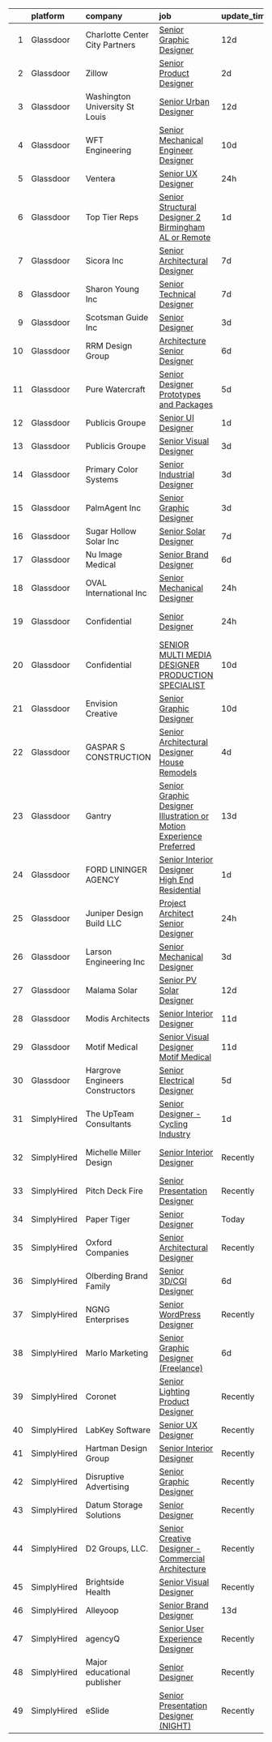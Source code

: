 

|    | platform    | company                           | job                                                                                                                                                                                                                                                                                                                                                                                                                                                                                                                                                                                                                                                                                                                                                                                                                                                                                                                                                                                                                                                                                                                                                                                                                                                         | update_time   | location                   |
|---:|:------------|:----------------------------------|:------------------------------------------------------------------------------------------------------------------------------------------------------------------------------------------------------------------------------------------------------------------------------------------------------------------------------------------------------------------------------------------------------------------------------------------------------------------------------------------------------------------------------------------------------------------------------------------------------------------------------------------------------------------------------------------------------------------------------------------------------------------------------------------------------------------------------------------------------------------------------------------------------------------------------------------------------------------------------------------------------------------------------------------------------------------------------------------------------------------------------------------------------------------------------------------------------------------------------------------------------------|:--------------|:---------------------------|
|  1 | Glassdoor   | Charlotte Center City Partners    | [Senior Graphic Designer](https://www.glassdoor.com/partner/jobListing.htm?pos=125&ao=1110586&s=58&guid=000001816102d3efaf8469425e18a95d&src=GD_JOB_AD&t=SR&vt=w&ea=1&cs=1_e230eebe&cb=1655189984982&jobListingId=1007910006202&cpc=987D8AFE463DF687&jrtk=3-0-1g5gg5lbt2i77001-1g5gg5lcbr16n800-0851777365ca9be5--6NYlbfkN0A2gwu9aU2Mqs2IGkdhwL7lnUX7QOELdtN89rqRK3-URSlXKR_p4155Vs_B53Uh_4EoR1uh7fXL22g7877S2iSp08Gn9bgTgnf7nbDGsvKb0jhmA-Nm36kdO_5Lf6mjPPgErqmx6_igH-RH2mYpmhujZ5AjI7s-xVjboVCM6p1LixVCdSm7_tdDN4JvgF2yXFZjVMTn7pwuhffjxU3PHSh1Ke00I1D8qwhhZL5u8QQXRmCg5lS5ewvi8SYkCP5w39FsokzRANC_zf7v3U46rR5qLR-dGcJXStNGfQL6njrsfvWfK-6pUSqkwHwdD-9LAnY1mQlhp30JT2qvDSuEH_Ur7vf74VKg59TWZcz10y0QZ8lzfU2rIN_4pN8fFP4-86fqqyUhvPbBXkFXkkwVTde4vfRVVZULheuuCI5lKT3-vEpuROG10F8P8-tZzsRYCGWousoZsXloyF058SZVvJ7nMJfn8-vDsqwJylnz_RWC6mMKhcOMkwqRZv4c8xnEZdXneSOwOEabSw%3D%3D)                                                                                                                                                                                                                                                                                                                                                                              | 12d           | Charlotte, NC              |
|  2 | Glassdoor   | Zillow                            | [Senior Product Designer](https://www.glassdoor.com/partner/jobListing.htm?pos=119&ao=1110586&s=58&guid=000001816102d3efaf8469425e18a95d&src=GD_JOB_AD&t=SR&vt=w&cs=1_8b18dd1c&cb=1655189984981&jobListingId=1007933236055&cpc=334ABAF5D42DC775&jrtk=3-0-1g5gg5lbt2i77001-1g5gg5lcbr16n800-e496e8acc40d5a6a--6NYlbfkN0ANMurRYyPEXg08u6OamUd1Mvhk-zhFSGYIZgoJR86UvYL2v6MoUqae-sD5DnU21vo-KQkrM1-nxigulcVUp6UcYl08yI5UdNRZZIoboFgVCXFZH-Ur5VCCM-kHCbgkC536mMNcJpfMsoDbDUXEuuapVQkZvN0gLXl-tXLlhyovmLm7M2jJViiSJH5AKGyZ51q2Gp-XyPWZb8pvtStJY9kHWx7ZmT-Ojnddrung5HJG7QFz3egAje6hWdpBgNx0bRG3j5O19a-FQQYKTm5jAiKthJl4wqsDbMapijjppNzCEpP6RNW4GHIpFJBiHFYE4_eEp0ZNrIHDfoIhGoHFSOB3rJVECZx2cIokXypOtGQ089lUmOUTyf3Tc9mn6cON6Sjm2LcZabbs5s_zv4Xp92spkPeC55rRjxiDD_zSlnokG3NPjYgFarY2dzOkLsRTBy0NHpMaqV8fSqxrsYPViFJYFJHd58Tb25_MU94zSgOHrb6a5YEoc3mSBYkfK-K7pvpFDx3SAehR1qC7mm7okr5u3FVrSqYS_qB-QJljZiGSB7OQMsCG9OmBYE63-IZERv79IoNFlNV5740y0GQPQyvbut0E85huFvpIP18Rz6JjTTZbJOAnXnlO9sbieXChnurYLdkKgODBkr6GDkFKIB9h-LYHYP2d687N9LVWfMp_4I8usAsWCGA9NBP-MOXcHTKuJ65CQzVlDvDAXZIhIIWYM8iJSl5qxzCqW71aaULndsQlMHV5SfJN-ykaKpEjWfHDly3VbmMJfjYKvmLiPIKTKg38FKaVceboUhGX0jGzRuCaXGcZXyPXdHwijK5qi2iB1bDK5yo2X028i-ReZsSO8oiEL51sq8y-txoO0fyNtho5SMfN9KMsf332KnM-ygM%3D) | 2d            | Remote                     |
|  3 | Glassdoor   | Washington University St  Louis   | [Senior Urban Designer](https://www.glassdoor.com/partner/jobListing.htm?pos=101&ao=1110586&s=58&guid=000001816102d3efaf8469425e18a95d&src=GD_JOB_AD&t=SR&vt=w&cs=1_56472f13&cb=1655189984978&jobListingId=1007909630250&cpc=6EDA7CBFBA0CD841&jrtk=3-0-1g5gg5lbt2i77001-1g5gg5lcbr16n800-5709fb498e963fe0--6NYlbfkN0AY-v10n6tVcAMywMEH-_jupUI7Ik5-hW9vlIoiH0oHKRYNP-PlB3wTtITuPqgQrBqA_gVz2CURUewGNQjGFxMm82AvUgXe3_khkjs-sDGHFNuAyFxey3P1BNvgeqdW9GVScbjzBid38iWJR41YXf1FZMUQnJPf0e-HY8z3aYB6c3yDefKaLvFTgYz6CoKuYUNYpi5Qvj9Uwbda3Nz7wbA_QNvV7V_29R-CBp5As3X7k8GBnF-fOPI0QDYy_hmU3R7c9b0sVS91wZs4SVIYee8hOquS9Qub9G2j2zN-UnGIO_6cguWQdwGDbKir-nMRQW7OTTuxxrJBJ-dvICzZ_SDmDuxRWdnnGxA2hFsSuGl-FG_a7SmOxzLUFhyfHcJAVSowVUJA5F-X6ofTSS4raPIlY0Vk8qhQASgfHFFvlHggYXTjiHc1hDgEe-nMcWQWFuHTJHwyzGD3wqaxAaRmfYoxIFEoMYKC970ZwYQQVuL8YnJ7qc0_WA7ttfTPp5ydm8XURwuQSyiKJ7Lw0UN_ldzoG5F1JYGug1HuZEBpyzliXX7mIhMySw-9x2Zv_GihhZRSM58ZsdWz78-vw9vKwfRa_ZTtsKESNlp_1p_p1ezWy1BVFG9nAfYs)                                                                                                                                                                                                                                                                                 | 12d           | Clayton, MO                |
|  4 | Glassdoor   | WFT Engineering                   | [Senior Mechanical Engineer Designer](https://www.glassdoor.com/partner/jobListing.htm?pos=115&ao=1110586&s=58&guid=000001816102d3efaf8469425e18a95d&src=GD_JOB_AD&t=SR&vt=w&ea=1&cs=1_416ece71&cb=1655189984981&jobListingId=1007916165301&cpc=9B9B026AC90BB95E&jrtk=3-0-1g5gg5lbt2i77001-1g5gg5lcbr16n800-2e1eb5e1ebc3f1f1--6NYlbfkN0AOxInTq7yXcGYDSbr5n9sSLZgL8-K62nrw6044ag9G64jF24yBKknuIicdxsAw01Sr3ngTrgQSvQ3LkTR9CQGkG-SKAV_B8vwo7vswvf4o2Jm1DCXBu9ifGtEZRabpjVlWceA3Xw4lF9lRkfPzpxE2yt_U4MjGUigcuMre7Ub9-tPF91DZoycbl5tYc0QZ-b0Wp4fz8x6wEQXVSvupO5r1hQLx9NzipRROtiD-atzWhW950Tc3bvWiPxzYUMsTc1xIH4SRdtrg_UI6mFgXHATxd7xAm6ECGtkUtbzI-gg_sD9Wg_VlsM0G8sH9i1nAinXBNILIZ9Xdj42T3IKPlIDKAHHbDuQd4IsQ9cd1xO2qwW4DArx6uHUl8yDe3p5ibmyYLFztPAOUSsPGA4BP7wp4oIzlmbsih4hfIXc6uGSptVVUe-_GTzu5HwwDOFwHjq5SXWc5Tszw9E2fQgL-X7BhYiE9yr4I2S8t-biHTncakorPmmuVv6SPB2ybz-h5AxmKLqNkWpqk1GW-bf1JGKhGDfHyvQAVwmNwN4K8hOTHYA%3D%3D)                                                                                                                                                                                                                                                                                                                                  | 10d           | Gaithersburg, MD           |
|  5 | Glassdoor   | Ventera                           | [Senior UX Designer](https://www.glassdoor.com/partner/jobListing.htm?pos=126&ao=1110586&s=58&guid=000001816102d3efaf8469425e18a95d&src=GD_JOB_AD&t=SR&vt=w&ea=1&cs=1_22cfe0ec&cb=1655189984982&jobListingId=1007936529988&cpc=1EC006BEB16B588D&jrtk=3-0-1g5gg5lbt2i77001-1g5gg5lcbr16n800-82dce3c315d6d39c--6NYlbfkN0AS3oPsAAmCngCu4U51_2RxXyfS7TdWOFtWPOafNW52I9mnargnUyPFTlz2JtZIE5R9cbg-8OZhzfjoHlrkedTWhsAuN2fRl-fhdsTVANjSnd20K8bE6quzXCrrZZWFgFlP_BX0wri-NuA7VQP8bDYKlMUtenj4PCQ9rRB_24GLOcz378yL4M3CLDHwL06q9j8e3DoPiyUqcBJJpaOcQjwDz3Kzl6wv5hBIndwebFmdwl8Evyl7E2a39m5i_JXfn8m2LWiXqFNUbl8_l6DGbs69CDNS_uGW-X7sYwABnvGQbY_LE659Vj8hDBlV311EVTB1cd-7-Vn63gs_fkW7oLOb4HSGuKOTHmlTteXLi65Ai_puy1sqKcKhMMSkuqtIEDEJhctdY6OrGq-mCceW8NflOIkbJ-8dUIv0jMBML6ZJnsS5qf7moDHqKWmclV4PqLugBlCMJA79NBlUIXoOZopO3NzL530z3nNhR_mZFFUPjtHGtHJ6Y-E7wN70z1hT5CF7duagHnc-LA%3D%3D)                                                                                                                                                                                                                                                                                                                                                                                   | 24h           | Remote                     |
|  6 | Glassdoor   | Top Tier Reps                     | [Senior Structural Designer 2   Birmingham  AL or Remote](https://www.glassdoor.com/partner/jobListing.htm?pos=116&ao=1110586&s=58&guid=000001816102d3efaf8469425e18a95d&src=GD_JOB_AD&t=SR&vt=w&ea=1&cs=1_e3c8bc3d&cb=1655189984981&jobListingId=1007934314083&cpc=ECF50B846154F74F&jrtk=3-0-1g5gg5lbt2i77001-1g5gg5lcbr16n800-997ac87c53ea62fb--6NYlbfkN0BdDHiSlq2TKVYTvK036ioTcRDjelCKzvFOpLFiF--0icOI5c6ey-PCWporuo5aJo7XLi8-g-A3lq1AlvObv-e8G7FHZt2XVqE6p0fv_UTy96khztIOmbC9LLIBFMiZUSFTqtf6y9oafYbghPlu-dA2TJAYBWtIqpDLGEWpY8sOE8j8uNWK4wqhw9DEQJ3xJFz8O1oNSAIric-1GjKCJl7QMWN-wSSQqJXM3MA512ryDIxKsgh233xbFgk5s0HqjInWzOCYfHRnPY160nBNxIOrGjowYJAms4EnrpOCVhxWn0bCD4F2m4nsZK79zsk8jF-YTseN2-Uam-bkdkV-EEy83RY1T02rmyNDdmS4KC1TUnDkSfZ1WEiTKXSrn6_4vcP4uNQJ7Chb7Q7Nn09bMN6Sg7mOtktNTQlARefYZV56fpnJxeVTDOgX2LGLyXvpNmArzLNsaDbetp6RKwXrTZbTizh-xvwSo955WQYWqVqRFswUkjIRfHmfXXLyKDEPtNLe9OGVWHEa8g%3D%3D)                                                                                                                                                                                                                                                                                                                                              | 1d            | Birmingham, AL             |
|  7 | Glassdoor   | Sicora  Inc                       | [Senior Architectural Designer](https://www.glassdoor.com/partner/jobListing.htm?pos=107&ao=1110586&s=58&guid=000001816102d3efaf8469425e18a95d&src=GD_JOB_AD&t=SR&vt=w&ea=1&cs=1_5827e694&cb=1655189984979&jobListingId=1007921091844&cpc=BA2FADFA383E202E&jrtk=3-0-1g5gg5lbt2i77001-1g5gg5lcbr16n800-48553a8e26604eaf--6NYlbfkN0CLLgiAyf6cfBRDFVrAzdJJ6-zlqO51Xp8K3PupaLWMR2gTtWOLYzJn5U1rpM5ladw-N0IXZl0RAPcNc5U5Wy4anlEffkPdkLbC6N6rwZZ0M3zo41-GH0rQoenQ-k-22egpKeFKQVU5d1jCCTQlriOd_DKAOAaljY7iiYqoMm1w_HSEv5mv3PbK-elD2gKsvxka1xrFRr0cKDOKUsKdz-YU23ty-3k6UWaG9l99nK3dSv6qQpTaQ10d_S9dQpmN0-HBTxP0wiPwN5tCiU3aPnSyqR3_2ezpGVVEY7JsskczOIYzIGFuIZ-qka-sCNIKML7TBatEJTvgFg7GJPCTtxa9LNz1UxB6bkRvSC8mrXXz7qUGJ9eBVEqQ341wQa9ZRz0YTmsUUN8en4_Mlx48JhGfEuLmtc8slStNf-nfoxWhdnil2i4o0TPgerCnytzWUJLm_Ba8hvwg6WAYEi5TEpPMUrGaVGuFMasrdUpckKPF2Er90iyzb-VJEkhu-6Xk1PBJDuxJHgy8k732EINes6I5)                                                                                                                                                                                                                                                                                                                                                                    | 7d            | St Louis Park              |
|  8 | Glassdoor   | Sharon Young Inc                  | [Senior Technical Designer](https://www.glassdoor.com/partner/jobListing.htm?pos=109&ao=1110586&s=58&guid=000001816102d3efaf8469425e18a95d&src=GD_JOB_AD&t=SR&vt=w&ea=1&cs=1_51e9aeae&cb=1655189984980&jobListingId=1007920701407&cpc=C2BE1D481FE67138&jrtk=3-0-1g5gg5lbt2i77001-1g5gg5lcbr16n800-a49ca73d6de4d00e--6NYlbfkN0BxkLIcfe0oqaYINownie861a0BJtkzmJW-WyGv8J0JYGwfl8lN-F2HLhyRa5A6b66Q14B6sl4i-e2zYlVX5ETM7xMYuegkwh6okFhpwN82zl0-kQrlaWOv7pbJuRCAH9GOuwzmtJO3W17H4_9jCDvpkTtB9FBDVtGxUtWSvwudr5SniPjK5YndxqFtk8C_Arff-XXRQaHtiMGKSSvkEVK41-eU8QlUI9vp9PIx4zu2SP0SRbdH1jQBxUDJrtcctvESnSjqIEk4dDLhgmLr-EAY8HRa7ywfKGgT7fKjh8U9Z8euYgXqdEbMWd0kod4yNsLxllhnNNtjSvO7bIfi823sUwAarKioGNxqSyC5xOeeZPmNudrZ99n0O_BqLZtaBGGqVv5zRAFKHk0aQtesRu2V84ZgqJRM8gEX86e0x20MiIgdnZhKeinQ66ONVx6UpsFNtkcc-EtE2lP15wewI4HHoq3nde-pT-HRQBNVxnfehGkuWHppTpQ5yebZeBObVzFzng0h-rmjBdfZowJhuxG2)                                                                                                                                                                                                                                                                                                                                                                        | 7d            | Dallas, TX                 |
|  9 | Glassdoor   | Scotsman Guide Inc                | [Senior Designer](https://www.glassdoor.com/partner/jobListing.htm?pos=122&ao=1110586&s=58&guid=000001816102d3efaf8469425e18a95d&src=GD_JOB_AD&t=SR&vt=w&ea=1&cs=1_d9440889&cb=1655189984982&jobListingId=1007931619486&cpc=B570179B49F70162&jrtk=3-0-1g5gg5lbt2i77001-1g5gg5lcbr16n800-043dec3e6b26f6d6--6NYlbfkN0DbYZcs_UJOeC4ChOpzr4q94_YFUSwL-W0cUimrDC9oMbi073-LfNw2iJcePg8U8sM2P7KRIeECzs874tTkCW1rLE1AZ4u3kDLdJ2oNLA_7hUWvLetd4Nd5nEkVh0ipiWKzNZQjcDnlGtcUmE8MLlABQfirauZ5DyOjYqw_WOCehhhtmk_cmKezOhOZXgcaKTCdkNQkEQ3_qkfQn9PMT27-NZDsVM_wZI_9SdZueZnDihHxEziKxQzslGgj6-3YfRXIkRS2esaS-NCBNm98eUr1zeh0ORzaMDJMmThpnXx0ONfEz_KicJlEQQ3bBBj_FH46jABKS2964HmhZHqEEPQ_KmKHM2kR6qQzYKGqpFimJeFQGvodAJIkvf-j4S94rufakrNpgg_fQ05uTYGfiDA6FtFkYth3DbE5ABy0rko1nM8ucSfcZmJCUM3iWBiC32oaWGa_bLt0l_lPB1Ku7wr2bmCagsTEbBD2hUQOgRiSqpw2oW4SbDZ1Z_OtmshjPoM%3D)                                                                                                                                                                                                                                                                                                                                                                                                    | 3d            | Bothell, WA                |
| 10 | Glassdoor   | RRM Design Group                  | [Architecture   Senior Designer](https://www.glassdoor.com/partner/jobListing.htm?pos=123&ao=1110586&s=58&guid=000001816102d3efaf8469425e18a95d&src=GD_JOB_AD&t=SR&vt=w&ea=1&cs=1_34ab02be&cb=1655189984982&jobListingId=1007924188647&cpc=4AE8B46D8845344B&jrtk=3-0-1g5gg5lbt2i77001-1g5gg5lcbr16n800-7b9269a8776f09f8--6NYlbfkN0B9oZp8DG4D8k63pYK7swwU-e4Tw0KyylIJn0-fqvldXJFXjxU4ogNmkYZB0X-pyPAFd7dCb6WBL7feIzIzWsRIPuGvoqtJUONqCNbk3JYXEP-qfeFurGXnldfRwJZ9tuMQczM7c4TPEWU9qVCyLzE7NVNvdQDU38M00ikkH_2VI2-DCwQz-BLIfLMu9kg1AycdfktOW_MliLpBvDU3Cieq8wcVSr3MBbHJKFpxnjcVm9nPQPUhuw7CC0vmpny8_RjW4C5y0SAoYOtHeaMPBAPmKDxm3QG2moobrPUn4UUvGBV4JOWqvvyGDQAVCWF9uvzUoxwBY-NLOq4BFVAxIr27YGkvUrGKAbez_1foUZXrIFHoZiGE4NU1VQTh2l9VhymhJqCTD6U8YpZLwWqGzxFJPnjoXkH4zWKuEvIEsM4HGSHlqGNFE_59jozzl1AXtcfeEhPnzcXkZNVzHPJSh2d6_E7SaWfCPjM7J9k4VIEf_Y9Y0mIFRvL2O3WzTKGIH8QQ4SnJSmh-Uv108mp_N_rtcw7BF9553HeT4Pb9lZPTyg%3D%3D)                                                                                                                                                                                                                                                                                                                                       | 6d            | Los Angeles, CA            |
| 11 | Glassdoor   | Pure Watercraft                   | [Senior Designer Prototypes and Packages](https://www.glassdoor.com/partner/jobListing.htm?pos=128&ao=1110586&s=58&guid=000001816102d3efaf8469425e18a95d&src=GD_JOB_AD&t=SR&vt=w&cs=1_e9944282&cb=1655189984982&jobListingId=1007927257029&cpc=281FE6ECBEE2538F&jrtk=3-0-1g5gg5lbt2i77001-1g5gg5lcbr16n800-5a1a37ee04cfcf07--6NYlbfkN0BvrjnhlIknunj6B5uFGHHla5BSmGDnouF8_mjReNBU2kRZZ3EzJErpFaAlNuoJv_MnnSqxPyWi4RGH29_NcNpWoW2KocO7TZC9jkQLPSyDPhWDbFNcIOfFCKVwV_xtMw0ZaW9-WpBeVuJWhrBpQpVPL2-Ze7HQwm0Y6ECKdwVqMBUGLKtipscbbsJ42LF8J2-9n2tpYYED_PcksdhYAI2Qv26OzYnKIrDSCIchsQjR24BLacwjtlfUWMX6vdCaxaP_JVh5F_1j4ibVGQO2zRm_pUGFf4jiUFRwXRS39pffbWlxH-DuRRt_8hK3NjUPkMo4R1-C8Irm4jR7XEqJRc9Eo5qZQ-ZUHjQswe-_QyDsvI0btHThSCHS97wItQevSbBC-m5TKSZI90pKGuEbVkd5JcX-j7iDDOteQCGLaHHV5hW0MfIqii3sQ2pOoFuOqdhZoGsX8cwBFK_ycC1vz3CjGDlh0u9CsnginG3Hf6MR4YBGhelzb6vAjLvB6sPSR3kSJLWkatZFuxRTmh4q84mWIusL4aIelZJ-hS-5rkUCHr2pK3VLmHHpi1D0bQ8V0i3FwM3pbXSucrd5cbrIu5B2V8y6kb1elWNa4iRhydv_0oskQUwOBDyfjc_mIFY4hrV9uOBN6OFc6wfGYfHjE2Ska_hygX1qFOg%3D)                                                                                                                                                                                                                 | 5d            | Seattle, WA                |
| 12 | Glassdoor   | Publicis Groupe                   | [Senior UI Designer](https://www.glassdoor.com/partner/jobListing.htm?pos=127&ao=1110586&s=58&guid=000001816102d3efaf8469425e18a95d&src=GD_JOB_AD&t=SR&vt=w&cs=1_7c283cca&cb=1655189984982&jobListingId=1007934425788&cpc=BAEB662971763A76&jrtk=3-0-1g5gg5lbt2i77001-1g5gg5lcbr16n800-aee983b46e08ce7a--6NYlbfkN0D_XFSRfOpY7hhzl86VUrgfgdzYRVdqdkK81Ka1OFk9uvbkATakQEdFwrYHTgh9OVwBtHYeST2bQL9TLn0ge9ikjnCwDda721QH5SM_wN2lW88JiG-xDQTPu2z1IPPEBIKbtKHauZD99agMRnol-j85Fk8ELzP7vfs0rA58ICknyRskmf5mKEkS689JhzzZltw1yjBlmt_uMz4VSJRrrSpL62FFL2sNpIDQKGpJqo5ZPWi_U0kBO0qeW_4Oqpu3Bj5RYEvOq_2PeK3N3ZBzcv80OpIlHx1UKs4L0KV5_d-WC1uf3ZaJx9C3D8aWtwuMMaDkoOa-yZGmjtbMXDGnPrPDbiuLBVxieCAnT-edSg7Nc6SgNrgBTxZJiIgCB5dHZZW-UpxtXRg2mSWhh55XR8fbTrKG5qhehHPg3rXRoPfnV7sYuDtx1MGANo-arJrziiMUvFEYRjOBvsX8FZaPbOlWF1ARSVph4EXwiHzsrmzE6mxqIV4bLcb7eRGlTZ1xx52OziW5pvAJ9RusPVDwn7hAWDA_p3DBN9dVwKZglp5y0k6K2j9_-cvhfpWTvfQIz_95S2-wHkOyOA%3D%3D)                                                                                                                                                                                                                                                                                                                        | 1d            | Arlington, VA              |
| 13 | Glassdoor   | Publicis Groupe                   | [Senior Visual Designer](https://www.glassdoor.com/partner/jobListing.htm?pos=129&ao=1110586&s=58&guid=000001816102d3efaf8469425e18a95d&src=GD_JOB_AD&t=SR&vt=w&cs=1_24bbcb6c&cb=1655189984982&jobListingId=1007931991006&cpc=3DB599BF2F4828F0&jrtk=3-0-1g5gg5lbt2i77001-1g5gg5lcbr16n800-4c7b52e2b5f1f889--6NYlbfkN0D_XFSRfOpY7hhzl86VUrgfgdzYRVdqdkK81Ka1OFk9uvbkATakQEdFwrYHTgh9OVz712v7yAXo1AV8SnCzlHf6NEeBzOJdOFCrUrnsA7esnbY3mtWAv6wXNSw77MbcD_GS82vh_p0QYqjPcT0bdbyOLHXZMoHa_d_7c-dsNbHQXntpkv9LjRsRgnvz3lgkAQ3PfUPSZ_ityd7WNRT-DZRJTJ3s-1-Uk9GtG2AOZZZCvcuB5bp2mgG-kcMmLR0rMJfMDL_ygbRdsRlI3LvOpcsg7Waea_qjWbWTCYc5siDCWkiCmxkAPA7GhsjDrJK2fJQSC8rQL5keLIvWsyixprIn8McsEvXCIl7eXwrk6uCJ2xdjz6SJWVkjSYmfwh0N_IexW4ZQ1YL-FUDE4mDIKDqsfFxzyAISVSNocg1UecBuOy9dWi98BkyyRyGI0IEmWt_w1Pp4jVcvbm7E6SY8v610Ao9IcfZ-uYaxQ3IsAVa4trqXukyDZ7B0kwJd1mn51YK0q1jRfLruAOeYjMKV4UFdz8zGs05385Ole-viVznCWJvugr6vS18Qmsb9grMCOnInRUc7OskjGQ%3D%3D)                                                                                                                                                                                                                                                                                                                    | 3d            | Chicago, IL                |
| 14 | Glassdoor   | Primary Color Systems             | [Senior Industrial Designer](https://www.glassdoor.com/partner/jobListing.htm?pos=112&ao=1110586&s=58&guid=000001816102d3efaf8469425e18a95d&src=GD_JOB_AD&t=SR&vt=w&ea=1&cs=1_a01b8788&cb=1655189984981&jobListingId=1007931782967&cpc=AD66E6023CF09FA3&jrtk=3-0-1g5gg5lbt2i77001-1g5gg5lcbr16n800-9883b5593ed0cb06--6NYlbfkN0DzaDHVbxJ-LJZej0v9fk4K-FwNocoxjQ_zxp68kPBvcoG0F0cX5LlHpULM9qyZRmwmc8iMfRdluj-0dl0ULkzgBNqu18VrVWpw7XeITSv10E7QtJhsjRlWzH4qWNquEp2PvZZcIu-J8iD0B42Kx5lk4vshtYxo57aEWd9bKPf0NDogyaVCye0HzWoL-4VEyh-Dc50NuqElJR5yzBDv7UtCLsQ4yB1Rllwcw9tK977LHp8ZTrYy5rWTVHZxi0X1r3-3qXe6-1Lqomk17lFIrM8N3RmmJuAG_2YbrrwLHpKe73M078AwJ5yyveBoDYdldyD9a7VKmnzut5Ls24fmbf1Vdl1CG_dIxss0VZBgvx2edMpgcbxxxkQkUMIVYHhxuRIuIN5ONXGJ08dtbrQfTHMlG7aASxPuvatJUqxQO3nhjdhkMkTGzCyshefgIA3IZxjgwJ2cxkrrL7C8pYo0HybOUcjtClnUo1wGYuyp9uAjj63ajfHFU3crPVE5fzucjm7M2Eft-GE7KQ%3D%3D)                                                                                                                                                                                                                                                                                                                                                                           | 3d            | Cypress, CA                |
| 15 | Glassdoor   | PalmAgent Inc                     | [Senior Graphic Designer](https://www.glassdoor.com/partner/jobListing.htm?pos=121&ao=1110586&s=58&guid=000001816102d3efaf8469425e18a95d&src=GD_JOB_AD&t=SR&vt=w&ea=1&cs=1_d4b8ecd2&cb=1655189984982&jobListingId=1007931795460&cpc=6FDD437F7834ACD3&jrtk=3-0-1g5gg5lbt2i77001-1g5gg5lcbr16n800-27bb57976590e87e--6NYlbfkN0AO-lx13pzomzdSppJUWL3QXsQT8oyFk4U4LWH8QC50ColyNbWeS4BJUkslPt4i2q812JqLhfsYP7Y4fpmcnAX-MMxG_LDocetwJPlc9putb7nbOa_rB9hcY58NJSzusGAg5KFbXhM7B44lzATypQ1H9MG_jQsvevJs7A4vx08CeLc9EKk86dz5YLjBaXDRbAM7LOUepJqF9RBEhljpimE8SIVc4mwbWRgyK-2RaZYKNEs0LLcPQyd2BlxwM23eJAn9o0Q1qHTkt6Bh7PRPxLR7AC66VPsQ66-H4QmTaH15w7SoP4yIIm4VKKzC8XRKZiSiH6zawnysbMZ0nk4qb7FP5t6UnCBp9MzVBhO-HEf1xhp1C19tw1X_owNVX0wmayh4RJ3SKmUP2pAGXDFk81OiRx2LtEEDbaxKCDLwzMScEVl3mzgcu6aEbVXL_O3KKrxkOQVQNnrs7ec-pAsAFZoQeyn8OPb9EaSL0SYo1s0l65KwWKkfxcuSlhtyCSFqxZhEcmF_NYt3qw%3D%3D)                                                                                                                                                                                                                                                                                                                                                                              | 3d            | Southlake, TX              |
| 16 | Glassdoor   | Sugar Hollow Solar Inc            | [Senior Solar Designer](https://www.glassdoor.com/partner/jobListing.htm?pos=108&ao=1110586&s=58&guid=000001816102d3efaf8469425e18a95d&src=GD_JOB_AD&t=SR&vt=w&ea=1&cs=1_e1b42ab7&cb=1655189984980&jobListingId=1007920658252&cpc=7E5D8F97AE7A141B&jrtk=3-0-1g5gg5lbt2i77001-1g5gg5lcbr16n800-22f4e0e67aa6fe99--6NYlbfkN0AYOF7RQzjoOUM2ynSuHNIj3wibii2cqdD9wrQxVTFyHRITds1LU_854K_oea6IPvyRfgcy5EvED8ec_HFSWJYoR4Pf8QkkaFciTZokyKzMM1eLGWFxoWmB4TZ2apiyAncppFFexeaQopuBzleQBtU9yWh_k6aMHG3bs2hfbh1pLLn3waAjUhWa-0E5kQVkzhtI9lOsIzyPbuSYHIjlBt13plEYb1BQmnm74WW329h2GHpoL00oM6JxuVUzdxPMAXG_-2ntsVvsEKPn59RI3x7QtsCTwtreu6z0q4uJOm3SVi_1PpNHnSQfcNW7X7eXMrdXr7-zBiQRACyVzCpSNoKNXnTdxaB0DOMtdw1DcWyJI3SCiH-OnOPsGo_qSTpxgmydYNWeKxETfX7m6ZtqPxDL0G9z9R6pLwY8nsofgjvRmIy9jXMd3g25fGhXQd_yh_kz-gkLGpECFCk6mxIGCjrG4a5gX53u8luSFu95cpKjvKzW1dJjbSg_EIa0ROIR8mbITjlL2XfJ1A%3D%3D)                                                                                                                                                                                                                                                                                                                                                                                | 7d            | Asheville, NC              |
| 17 | Glassdoor   | Nu Image Medical                  | [Senior Brand Designer](https://www.glassdoor.com/partner/jobListing.htm?pos=105&ao=1110586&s=58&guid=000001816102d3efaf8469425e18a95d&src=GD_JOB_AD&t=SR&vt=w&ea=1&cs=1_67e77f29&cb=1655189984979&jobListingId=1007923604858&cpc=A4EBF723F6D1ACCC&jrtk=3-0-1g5gg5lbt2i77001-1g5gg5lcbr16n800-fb13f8be9278b164--6NYlbfkN0AtR68e5gWpPxoovZgA7Udo-dcymoK0NpHFMpIgh7LYz_jF4aY_SHIfavPkUsasoNnE-K5yQJQXUSU3VQvrBrY1FWhDojcUgMiMfnH8sJKPvx6LmDyDeIvmx6jzhr1RViScOFeQUmP7ourDFgNLo7V-aG3o7YvcRTFE_jDNuY4VkxApt1tYeC6RlUcbzZoxP-B2M7cDSh9LRTHYtyWvJ-k6nKl1a1Zj8F7o_TuGp79LfvgrUirypy_XIslg83q2kpv9wMv-8tCrhIVjedhXDKjKIYricAdxt0UHoGNFx0PcZdkZCN2mKCS4Bi-uwnXpbG4cRHNyMDfEbNrTltXE_MFmEZQiOXDitJJ0gstsDRhkr50DL9Ns_V5kjp-DJVsK6urvuKTNb367Xd6raPoNTmhtLEZNyt9pgNKxOWGjSQoQQ0VsXSg2LPS285XWFMw7oGocyeqzIAYxmnctDChE2b84JANC3JIdjNpfirAXP2uyT5-tF2CGeF3QCO8Ij6__r8IkpkUuFlBtsg%3D%3D)                                                                                                                                                                                                                                                                                                                                                                                | 6d            | Tampa, FL                  |
| 18 | Glassdoor   | OVAL International  Inc           | [Senior Mechanical Designer](https://www.glassdoor.com/partner/jobListing.htm?pos=114&ao=1110586&s=58&guid=000001816102d3efaf8469425e18a95d&src=GD_JOB_AD&t=SR&vt=w&ea=1&cs=1_41e0a493&cb=1655189984981&jobListingId=1007936518798&cpc=7C4254ED5020F855&jrtk=3-0-1g5gg5lbt2i77001-1g5gg5lcbr16n800-bf091ae7d6abc42c--6NYlbfkN0A9N5A0dzspRMEtN0T3xNwp-Xh_YClRa8q4fns54oAdut5fzZnzAPMbizZIW0Olx3RJGRCDTe_ERJx9_6yJIhk169HNXLiYJfiMrojK4T9nzQZzaeOjMEYhlRaF02z8Iy4-pS8Yj-eriKpzlHjdXA06N_CNTavMOty9T_h_2tSCh2Ocf_47pxeEF-PgPunHVcF24RFG7hMc8oiYHp9ZKsTmuJ9tKGEcNEHB-GKCikoIlit-G-1f574X_Z4ZP85v-eOF9F7NeYukTUi3pNAsc9lLd-5i1YCnIweJj5LVBcZLedgymSTsel_iq0ibH8FGBBS2czTofVTZYrMX5MqilflH9ahh14ZxBT4WkUQ0hc97hv0BgEzoxD9SGU8T7I8xsYYqiFBVZudUj6V96dymQ6QZwWYbTVHzzkjIus2kkt1lg2-oVtRa-vy2QZWjK116a4HuwkPDQJbHVDvOGx4L4QLVpdqfnz3U5vejR8jlNb3QGgOyQVAvMKiWoq5rACzzzOiOrGr9P4-ovw%3D%3D)                                                                                                                                                                                                                                                                                                                                                                           | 24h           | Hoquiam, WA                |
| 19 | Glassdoor   | Confidential                      | [Senior Designer](https://www.glassdoor.com/partner/jobListing.htm?pos=120&ao=1110586&s=58&guid=000001816102d3efaf8469425e18a95d&src=GD_JOB_AD&t=SR&vt=w&ea=1&cs=1_53f9b9bb&cb=1655189984982&jobListingId=1007937017269&cpc=BC94DADD91C18169&jrtk=3-0-1g5gg5lbt2i77001-1g5gg5lcbr16n800-a5326a7357206d7f--6NYlbfkN0Ao15p4DUFE77HqUxReqiB4f6Al0PG_sYnmzLe65nBLKBcpHHaaYIwSQZwpGpShbkeUf6wc2q2DuLe6M3U5mDA0w15ymPhKK5N0wPjHEOkxgmHT9nhZA2JEgTXDLqcxSYDUV6VteGjgNc_4LaUp6D8BMHxIY64W8hyFBk9uw5ZcGdbYKIfKkaoVkfMYto6B15Y9gK3kBMfLPRA9yAI7i6KdoZEEZKbGpV81C5HtqydZ1XIgRCFWem51MvLNme2BZFGIczo9VpgigMkB2Rk5qKttB-naVMK7sJ5i-N0pULfjVv3bVc2Zh39mRKAtlvLFna8BofvlUcGzuHPJJM8DEeFMmoxc9zdNhBMQVwcYcY_DA6Y_0p4ATx8NOFOA-8199IGkQOF7juemiK4MqwxwCtlDcEtyrTyGsn90w6kYitw0sBZ59qWGckLvxXI69ceqexpEZuepcF0pOu0uBqPrIpCpF2iASd25HR0QBw8otFFEtHqi_NiczGFkxOKN6JJS0pRWB1sIH7DCWQ%3D%3D)                                                                                                                                                                                                                                                                                                                                                                                      | 24h           | Middle Village, Otsego, NY |
| 20 | Glassdoor   | Confidential                      | [SENIOR MULTI MEDIA DESIGNER   PRODUCTION SPECIALIST](https://www.glassdoor.com/partner/jobListing.htm?pos=113&ao=1110586&s=58&guid=000001816102d3efaf8469425e18a95d&src=GD_JOB_AD&t=SR&vt=w&ea=1&cs=1_fcba6d96&cb=1655189984981&jobListingId=1007916584604&cpc=6E82A33B0C1CEE2F&jrtk=3-0-1g5gg5lbt2i77001-1g5gg5lcbr16n800-d9814bbaf860f0f4--6NYlbfkN0BND1zoRNjx_SXg0wlRSymcbv2Y4nh5MH306CpsGcQMNNpkATIQg3r9Ospe-o_do9Gm37CFBrgViQxrtBG65hOiMhYklwMoGXcPOm2TNMd9RT_3zkWCb2QOvTDJ0rFVj00PMzi9JS2aRk_yi7nVcUo501KaegmmhdUNogGsAsVzpKXzM1byOyTuyUS_KVusRVhAt4bwrUbcBSI9NoN0TdhP2SUoEyVirTHW5f-DlXqUDmMbrpxXr7p7LcAXko9UIOwIFf1DVzyx0Xo77suEOGxQx1HWxFLWLGza5mrWleWaLxBKyxpO45mBbw1EkNh47zjWHFIspwgptvlO6a_NEjKhFSeqT2uwNeKP0-024s1EeSNqRHjVummhb4bz0WC8c0qXueQocUwIZbuozy2jF11uEa04HhiwCds4eAEP0lE4iqkl0AEgY2fIF8ecq2pZXslc0mw6EDluW0HS_U0Xcz3i93fmZFL5rceFtxWmnG6xAbpJk-PRl5gvNv5hyvDrLyUxBdR4_4_GWiF83b5mghaAFPRES2DnXQ0lFiDnCtlLog%3D%3D)                                                                                                                                                                                                                                                                                                                  | 10d           | Houston, TX                |
| 21 | Glassdoor   | Envision Creative                 | [Senior Graphic Designer](https://www.glassdoor.com/partner/jobListing.htm?pos=110&ao=1110586&s=58&guid=000001816102d3efaf8469425e18a95d&src=GD_JOB_AD&t=SR&vt=w&ea=1&cs=1_68bcaf65&cb=1655189984980&jobListingId=1007916389518&cpc=2B30C664E96001FC&jrtk=3-0-1g5gg5lbt2i77001-1g5gg5lcbr16n800-17da79782afb7a32--6NYlbfkN0AONdcAzbAvrtbP0IdN-rPgfI4vBVKh6KBOxqjheawOuzZP-VTiXuHAVwqYMOflijKvpHptRHPknfP-VolTeolTF573wb68MYhMUHGoj6MPcDpZiCSzQRtQeacADb-fKdsohtWKiTJcVbsZnJ9oDOOZN9Oje9_toK_PM7ZLFd_h0KxdqyDzz2w41eMMJIw5vmCbM2mBi1QSaAwU3ST9ZjIj9uGazN9oR6ZM5M0-x5I5QveKvAwxPT-O7DIhXIz4u6Vhe3NlLy0HSNW0UUePx1caZADcx077M0xJtKIkGpF30Rz7ZHWQCWCAei9y6LNcjbJZ1ttn2gXr_J1U0AHUPnFWGAbo97QADOarOAtjGRtIUIqWIQ_YIu10OwUuMM0aGCTr8vO7F4KnDIoiPXgrRpJo02SksBPOsyo-fG-zvnLDG0LvOdDmtW-gIzwDA7psINKyt4Qs1zAss8C0c5bdmK4JiKq-5MYVRPJC4X43giSHsbyL-yFzESdrv4cwVt9oGD13ajGRjL5pFqLAX3JQ9vd73QMSxe0hT6Q%3D)                                                                                                                                                                                                                                                                                                                                                            | 10d           | Austin, TX                 |
| 22 | Glassdoor   | GASPAR S CONSTRUCTION             | [Senior Architectural Designer   House Remodels](https://www.glassdoor.com/partner/jobListing.htm?pos=102&ao=1110586&s=58&guid=000001816102d3efaf8469425e18a95d&src=GD_JOB_AD&t=SR&vt=w&ea=1&cs=1_1c8794fc&cb=1655189984979&jobListingId=1007929192885&cpc=B1C08522A39CCDC7&jrtk=3-0-1g5gg5lbt2i77001-1g5gg5lcbr16n800-5a43b50c6ab62656--6NYlbfkN0C0nKY1zCGm5gHtONf85xOXZ7PMyUJ89AdAAkx_sxVSdNjnXNmd1xDyRJnBH0quLAKxOuNNxfecA3EkKe2U5G6GK2lruf6mIHQlb__QHNHgPjPjWOQCEvhGA7vD4j7ghujOosKHBN7XP6bKMnTv9KIRKuBQDWwF8GTBkeG7Ukzqc-nFGFBgEun-_osNKSkf1kieR54OsvRX0YZsQVNiR9QsRdwu5RTtKJNdgg7TpyvlLAAxLnFrtxavAsa-L0lKkaHxd_NR8glIeMJwtpmjiEbrcnKrI4xzET2tncQji5F-ZzUGGMbvCYIDD9Lie8QTBr3OalEgHBFrUIZUbJ6NnwKY9-JugfLOezI4VJPbAXFOf84yjwpQMMhIlxx0aZB2vfA2mDc9q1EEpVpNsYdZ4hCMTuXvo1xZKVNNkILRIldSjyPo7TRpZ2Xv8aXJ5ZCWGcgXybmiE-hWWbEgyFPjBF6pRWS_hJN5SvCBEFvlQlRZ3C9RynUrzjVuF2wfI24WidjE2LdGtkhXr2kjVc-la6bwSevGcMeg8RTHz1Ebtolfv-dRRnhrOmGw)                                                                                                                                                                                                                                                                                                                   | 4d            | Seattle, WA                |
| 23 | Glassdoor   | Gantry                            | [Senior Graphic Designer  Illustration or Motion Experience Preferred](https://www.glassdoor.com/partner/jobListing.htm?pos=130&ao=1110586&s=58&guid=000001816102d3efaf8469425e18a95d&src=GD_JOB_AD&t=SR&vt=w&ea=1&cs=1_01f08c46&cb=1655189984982&jobListingId=1007907478237&cpc=ACBF47B84C432121&jrtk=3-0-1g5gg5lbt2i77001-1g5gg5lcbr16n800-954aa181f08805e8--6NYlbfkN0DLxniXb9xd09bch3T7EymxCrgj1jiT2kSu__xrmi42oFUVS0emMDhZHtBWjsCxONxacQTOsY9zK7-BMxir7EEkhSIBtGscvcrrzCRn-Icp4mTHVAJU3R2k7Gjt3eZVWX5od9_uNRgDwirYDpAQcL3k-nJhMM2hbI6gKBNNHK45S5Gcz8s9agBwn9Qd4iwvRmchNuB5JyM6MmWlipyxXbNwD2qs5kNkx_xxzbFBb9MOxETVrDjA2Z7WQ9cqz4mOboD_mfoCcZ7ob222Jghv0gKicNBN5TdngP-RYP5Gis_GqrV1j0RiGLxNvo9FXkhVxlr3VI-YtGT7fcTzp8fKQAJJJixpj2K5fUVM1P6f2ibFBvxul5H6WMdy1LWsoGEKkH7RcBfx4pH2owcofelnAwkd5gC5zP-ufKZQ_BFdR9c9momEOnHJNqJ3HdJ-8apdQl5tzaMcEbiOblwnNcxFcp6MnLbBdb-keG1jSHkvbGhq6L3r1ywgPwJyNE9w0WnJGRqHdQRl7huUpXlyLGJTAXjzuMhAhgSfbjTf1aHHUmQYH14zJKz03Ij-gzPmzIENKYw%3D)                                                                                                                                                                                                                                                                               | 13d           | Salt Lake City, UT         |
| 24 | Glassdoor   | FORD LININGER AGENCY              | [Senior Interior Designer High End Residential](https://www.glassdoor.com/partner/jobListing.htm?pos=118&ao=1110586&s=58&guid=000001816102d3efaf8469425e18a95d&src=GD_JOB_AD&t=SR&vt=w&ea=1&cs=1_bd16e10b&cb=1655189984981&jobListingId=1007933835416&cpc=AF02A8F32FEE2001&jrtk=3-0-1g5gg5lbt2i77001-1g5gg5lcbr16n800-381274783ab055e8--6NYlbfkN0A4hgeKHdLyHgzaskNEvl2xXMVaueUT71iJOYpLYISQUFvRYNkZjTydGBlRkB45nngFwF6ZS1WA6zTrPLDuArRB3XB8VELDmSSCPkWncf7SbqxtDcJM_C07vQ_qsSKTQehrk6E9wMI4dAtGRe7k-uOPfPJyr2UGIYzbd2OUc6VUjIzJ8M6dw1aZCpRvmagtrYLpXxYqRj4fGCnANn-gtJ-aBV8LsYlTbl4Gs5TEZQq9TBa-3SSxkK5AuMxaAY3boJNJbllOxcfC6pB9zSlv-tRRjTUvkeIgdZ1pWcdPkt6VXOAFzPN7FUmT-3FtDuLfH7HdwmnLRrTkNJigrjwtaY0wVmbxfR9AUXtS7BT2FEvfu19DLyQx07URw4QSauejD1YvVRLn8e-_IvdD1G4zmoov9cOgGU6j5MkC0srGCRATV9wdD7RjaOt6_t-KpReH8V_rvHtsGb5B8Upa32tUpSDA8qBW7N7cKcIEjJtDnPR2uKjwYQAtzLIYVg9yGyTSJcnqYM5P-8JE3g%3D%3D)                                                                                                                                                                                                                                                                                                                                                        | 1d            | New York, NY               |
| 25 | Glassdoor   | Juniper Design   Build  LLC       | [Project Architect   Senior Designer](https://www.glassdoor.com/partner/jobListing.htm?pos=104&ao=1110586&s=58&guid=000001816102d3efaf8469425e18a95d&src=GD_JOB_AD&t=SR&vt=w&ea=1&cs=1_daee5dc7&cb=1655189984979&jobListingId=1007935774285&cpc=DC33A36C1EF058AA&jrtk=3-0-1g5gg5lbt2i77001-1g5gg5lcbr16n800-898b650e33b6b7b5--6NYlbfkN0DzaDHVbxJ-LJZej0v9fk4K-FwNocoxjQ_zxp68kPBvcoG0F0cX5LlHpj6a3BFFViQrcFx180JbWZZ9oa4T9NzM64r_yaAQjklxDhHqbK-uFdQNaTGlqHOy41lI_YOlQLefnz7IwmA5JjIRZWDHqHBiLFE5r0Zt765kcJwtvciI3gxtA4mm0xyC3FiXGIZ0InYxnzZKDBMoP-e3bSn1qhjoNX-V5pBJeAI6gyLy4mMJu8VoTcWJVLFK4JlpueqD17M44VAXXGNX4vtaSit6ufxU9MjdMLSazjevGeYyvc7UBGsDpslijh7i4iosaon1WE1xqbUG661CXfYYwZo1tq5ncZM5tjL55iOUzJKgnwxINHouGqLyDMowftzPi1ppxs8Eb5nN2eisqWMGe0sfH1C-I-FBVBsrf2l3a74Qm-kc8JXpaMSNsZ_2jgQ88LQyPNc0YQsxsr7JNZjFU1vBJce3MLLnRQ7A3_6AHKHp_e7HIJGF4OzYPC5juy7yhhoZxtBooXjbBfCq0MYwc_SwBET9)                                                                                                                                                                                                                                                                                                                                                              | 24h           | Portland, ME               |
| 26 | Glassdoor   | Larson Engineering  Inc           | [Senior Mechanical Designer](https://www.glassdoor.com/partner/jobListing.htm?pos=111&ao=1110586&s=58&guid=000001816102d3efaf8469425e18a95d&src=GD_JOB_AD&t=SR&vt=w&ea=1&cs=1_e2254541&cb=1655189984981&jobListingId=1007931487375&cpc=117F6BB3C9C96699&jrtk=3-0-1g5gg5lbt2i77001-1g5gg5lcbr16n800-a6f45a99168df731--6NYlbfkN0AY4guaBc_odNxnJHTncvfwFu86WvDwtbc_K-gSZc1x5JfFjz3bTmW4UfJ8eoyGUx-rtSA8_YGD6nlRLeZk5aqtQkvNq03MDyQcGnDrwpWPsuUrAd1Sr25l5ywlE5WzST13jFhLQFFK5bOJoZhidxGERPrGrQtY7pbMv9ilazHLC9mo6TqKKKlrquATMdTkWDk_-Uw_RWW_UQn9P3F2sKaqyoDszjxHjFB9GJW5I7_Pl_cyO1ExLpy4MP5fYC29y0H3BEj3Mk9EjCgeTswwB5jAcA_xna7awARvFlye7C7ERGG8P-0K7nJ-fO5BWiM-0TwSIgEC4EBs7ra7FqZR0fuh1Dcxkkn0V5rjDGU7AmN99bXtITl7z6OmNZKyfiK-vV2vPhKxMf_cpbFCFGAUHvktYjsX8mppyYuqjvpY93d34SQue-hka8DrK2ENBDqT0UunDtYznVvVvHt4XeCQRwh9k53LXTYlm-y3mdVzywJ6jOJ5gIsMUN_XrkxYgvyN4W2Ff9k6jOCDqA%3D%3D)                                                                                                                                                                                                                                                                                                                                                                           | 3d            | Norcross, GA               |
| 27 | Glassdoor   | Malama Solar                      | [Senior PV Solar Designer](https://www.glassdoor.com/partner/jobListing.htm?pos=106&ao=1110586&s=58&guid=000001816102d3efaf8469425e18a95d&src=GD_JOB_AD&t=SR&vt=w&ea=1&cs=1_263a56d7&cb=1655189984979&jobListingId=1007910880590&cpc=F8BA40D93D35E709&jrtk=3-0-1g5gg5lbt2i77001-1g5gg5lcbr16n800-e3f4f4776c5b3612--6NYlbfkN0CWPxAYKcAaWIkZlir7OCKwO5K-1HUlqtdzK664Hl-qDsgc4bf5kPAtof4QNocvMO0fThIvZHFiNnbPg6NMTV2tQQJXWtPR_Xx90R_XCmTpS0KZPW5LckoBV9K_2giboi2lc8PkUGuYe6DASRa6p_iqT01cEwWt86Oev-uPc-7Dhu7Ig5IYzvFRuRfcHDouJvDAR6EZDWebTFU2ZlGJAh0CLp5G2fqwNoEolgkU5mbHmYT3Rg2TedLhoGX1M0zts1Dcgce7OUiiAM9zSVaf0f-J-d_XvqOXEmT0MxvC-iSczKR9dWNtwwsq6z6yCmdU6m0xv0ajwqbKt-Uh7kc32uCr1PdyjvyJ-seeoU_h_dwb19gMN-GY55MvTHLSPVly2WZGatk7W_CeALZzcZoc-kQeEgy7q710Nt99wU3No6IChVxvuI_iIA139xICzWbuXVbieFw1mmvnTt2NgcmkTuGgnYeTbZNV-xc1mou06kCyEybxc7s2Xbvun1BTNaMgUu-AbYlXli8RgFRASur4Fi_i)                                                                                                                                                                                                                                                                                                                                                                         | 12d           | Honolulu, HI               |
| 28 | Glassdoor   | Modis Architects                  | [Senior Interior Designer](https://www.glassdoor.com/partner/jobListing.htm?pos=124&ao=1110586&s=58&guid=000001816102d3efaf8469425e18a95d&src=GD_JOB_AD&t=SR&vt=w&ea=1&cs=1_3279dc70&cb=1655189984982&jobListingId=1007914411090&cpc=147D4D73437F2C39&jrtk=3-0-1g5gg5lbt2i77001-1g5gg5lcbr16n800-0c4fb460432fd2e3--6NYlbfkN0AyDUC3NrDQ8Kz_P_otOO6MXUGaOBvSb_oz0EYQJrfeAxplZRY-A1reJ2uWBBJspz99hiLe7B0DwEjPSkej9z2gQe_TU_6saduDLkjPHQN_42bMLZF9BnEjcwSFdFcRgzQEcm8nAhv0u5J-y40blJI5zc2hZ6wPWZFultQHoESmByk7hYe75OhKX1BfuDgUZI73GDkB7eMggtjwvqB6jK3QqFu6Q6b0FzWX2LO2HbgzhC6HFXfq_e30vFrLzgVNdJ_uUG--75fY5juVr34AUmjSVhBStMD1CfFrVRwr1TsC1WeY5ZpX1ctDf21Uvqkqjb3bTa7IY3EiO5mB2QQZBRrnnTqYvLxUVbbq7KfVAK3gYk1Z_Q6Wj61hhLgl_POLxa6UcXKeNvGmStTla79lutpmH_eE1VXmgYOw-GUeIIl9MgY3n7vPOPstzxYS2EBro1NnF_enHFEnZp2D9U5wC0GIIqTBJtMrIx0BCXzp7Lin11WLEDlslmGx5VCX1fQ43pNByMxg_XXovg%3D%3D)                                                                                                                                                                                                                                                                                                                                                                             | 11d           | Miami, FL                  |
| 29 | Glassdoor   | Motif Medical                     | [Senior Visual Designer   Motif Medical](https://www.glassdoor.com/partner/jobListing.htm?pos=117&ao=1110586&s=58&guid=000001816102d3efaf8469425e18a95d&src=GD_JOB_AD&t=SR&vt=w&ea=1&cs=1_d4a00a30&cb=1655189984981&jobListingId=1007913880227&cpc=006647ECB170E34D&jrtk=3-0-1g5gg5lbt2i77001-1g5gg5lcbr16n800-59144bfb42a1ffd4--6NYlbfkN0BZhyM__g-MJpR_k2NRwi4kLvT2eM2Ld3-Ltk3-h7qf5HdkFETVgTrfvWgcggUxq8DCFHAm5tBn5Dxcl6e3t7y3Qtqg_6tH6umGNA_J0BTz911dRN7Tpc-cenVnASCl2Q5R59ek0UCie1dTPy9KYmbtZa_hQFIy8wfu_dOXnAK-Pa_zZsrfVzvKY57K-xpwhwbSDLyl8RtAG_yJu5PybyaU6FX50Pd_R6wCJAdjvZS08IpIw7lCH_nijP4V60_-s1ZAMj5pPi2MK6gKK8jQrN6Z7IXpyJYubu4GHj04z8OFXRpwOJWU-N6gqhE04vXf7LzhEpcYtHGc3Vq9nYQE-1w4x9AYd0QsNCt-lxkBN2McJm8kyNv2cA12iR0Z1wSsgeGMRqJomWkTxhcUea48tn2HVD-bWDFfS5g_4QR-0h6Spx5sZG--Gv2TcAcj6pTieU4-jikytNvTbAe3bSIoLC6GmclpsCZiHvuNa4wj9nbDPH09lnPHaLt-NSjznCY5V7wQPGa2ZQzTBNiDBtyATCV14Ws_zfoUCR-f5U_cTG3hbS41iRYFb8N2)                                                                                                                                                                                                                                                                                                                           | 11d           | Asheville, NC              |
| 30 | Glassdoor   | Hargrove Engineers   Constructors | [Senior Electrical Designer](https://www.glassdoor.com/partner/jobListing.htm?pos=103&ao=1110586&s=58&guid=000001816102d3efaf8469425e18a95d&src=GD_JOB_AD&t=SR&vt=w&ea=1&cs=1_6ff1d00b&cb=1655189984979&jobListingId=1007926533863&cpc=B4D45E510D1C7AF4&jrtk=3-0-1g5gg5lbt2i77001-1g5gg5lcbr16n800-b02279b69f2958b6--6NYlbfkN0B41e-NQq1T9c3nuLfSj0AdXJfmGaClJC3-xSFgDun5oufuXUOQfyIcb23E8q14oC8jsgxTKzqPIRxEhkkoR86xc9cElwXY9WlXYsk_iRcQWsAHvDbW7zR0Y-Lz2_Xi4bccy0yW-Q3LzBt2I-sQaOy6FbNnmxy-oz2UaXQprrvO0IBNvrcggLVdv1Arl_vINEGNmtlNsUk0fRE1Tnx1UgJypDc4f11rjvUhCV0OmYOiI2qQb0xG8DPcPFv4WWVh6_vomxxBOwyDJSO7SHw1EebnPoaXs9WPXyUsPyfz628bL353_uSZN_m6ssWdorIauHUc5YiA8Puv7ULPVn6ViqGbKTOuBMV2Cu4mpTcdO0G4Jo4wzr-jKu9zYTGRKj65gmVlZVCHTmVAUyA01X9aKFxmxFcZX61UPrmwcyFmhID_DbxM1PpoxRcltZC7mvo7aPRDmj6xitcBf3yQG5cKJWwLymxvZQUgz3CPoynobWMU96BXMZ3H6jk1tAKgvz_guWQZ26QZhV9Rt9AcCOuu8wRn)                                                                                                                                                                                                                                                                                                                                                                       | 5d            | Memphis, TN                |
| 31 | SimplyHired | The UpTeam Consultants            | [Senior Designer - Cycling Industry](https://www.simplyhired.com/job/Jv5JC_cR1soA_j1pU2QTpRwK0DJ4hlOxjJGXrvOXe36SoPdwXHKQeQ?q=senior+designer)                                                                                                                                                                                                                                                                                                                                                                                                                                                                                                                                                                                                                                                                                                                                                                                                                                                                                                                                                                                                                                                                                                              | 1d            | Remote                     |
| 32 | SimplyHired | Michelle Miller Design            | [Senior Interior Designer](https://www.simplyhired.com/job/Sys27llYxhHd2Iu__rvU_izDDcx-fz8jwbDpbCIOLy5Dr_B0O3v-Mg?q=senior+designer)                                                                                                                                                                                                                                                                                                                                                                                                                                                                                                                                                                                                                                                                                                                                                                                                                                                                                                                                                                                                                                                                                                                        | Recently      | Saint Petersburg, FL       |
| 33 | SimplyHired | Pitch Deck Fire                   | [Senior Presentation Designer](https://www.simplyhired.com/job/jYNTnV-puvkSD-LiXWowLCQsrIrlIgUc9XdxbeCKV4VMJpASc_8p9Q?q=senior+designer)                                                                                                                                                                                                                                                                                                                                                                                                                                                                                                                                                                                                                                                                                                                                                                                                                                                                                                                                                                                                                                                                                                                    | Recently      | Remote                     |
| 34 | SimplyHired | Paper Tiger                       | [Senior Designer](https://www.simplyhired.com/job/hikGatH96PnrRxKF0SHm37guhT40T13GxGIFtgDLBnhLYfzQFncNQw?q=senior+designer)                                                                                                                                                                                                                                                                                                                                                                                                                                                                                                                                                                                                                                                                                                                                                                                                                                                                                                                                                                                                                                                                                                                                 | Today         | Remote                     |
| 35 | SimplyHired | Oxford Companies                  | [Senior Architectural Designer](https://www.simplyhired.com/job/T7E73TzbWRiKTNexi0LkL9Fqt9L1_k0JmVBmdUd5dLiK0CN9xwEQLQ?q=senior+designer)                                                                                                                                                                                                                                                                                                                                                                                                                                                                                                                                                                                                                                                                                                                                                                                                                                                                                                                                                                                                                                                                                                                   | Recently      | Ann Arbor, MI              |
| 36 | SimplyHired | Olberding Brand Family            | [Senior 3D/CGI Designer](https://www.simplyhired.com/job/ARKdriWOPrSjbB9fyv4iq4TAZK4Au-g3Si0FACoCit1A1rgR7HXz2g?q=senior+designer)                                                                                                                                                                                                                                                                                                                                                                                                                                                                                                                                                                                                                                                                                                                                                                                                                                                                                                                                                                                                                                                                                                                          | 6d            | Remote +3 locations        |
| 37 | SimplyHired | NGNG Enterprises                  | [Senior WordPress Designer](https://www.simplyhired.com/job/nNmOqtuT06Mk-lcmE7eheAXQQWiNMpXcVvCxka53D2mz1JIyK1uPSg?q=senior+designer)                                                                                                                                                                                                                                                                                                                                                                                                                                                                                                                                                                                                                                                                                                                                                                                                                                                                                                                                                                                                                                                                                                                       | Recently      | Remote                     |
| 38 | SimplyHired | Marlo Marketing                   | [Senior Graphic Designer (Freelance)](https://www.simplyhired.com/job/yNB1JzkkBeetiSXOaEh1GwePXzTvpfMm93PolQi_AnrDccw2LRF3Bw?q=senior+designer)                                                                                                                                                                                                                                                                                                                                                                                                                                                                                                                                                                                                                                                                                                                                                                                                                                                                                                                                                                                                                                                                                                             | 6d            | Remote                     |
| 39 | SimplyHired | Coronet                           | [Senior Lighting Product Designer](https://www.simplyhired.com/job/RfGhSWtuJ_lg6SsxwQD_ajD3-LAV4Tdv2X1UfMnbVnV2FPULJvEhtw?q=senior+designer)                                                                                                                                                                                                                                                                                                                                                                                                                                                                                                                                                                                                                                                                                                                                                                                                                                                                                                                                                                                                                                                                                                                | Recently      | Totowa, NJ                 |
| 40 | SimplyHired | LabKey Software                   | [Senior UX Designer](https://www.simplyhired.com/job/1Sb1F07gkcoYvDkxozIfGgYSpFEbxhfg058UdQNPx4izlU_I9m6Wjw?q=senior+designer)                                                                                                                                                                                                                                                                                                                                                                                                                                                                                                                                                                                                                                                                                                                                                                                                                                                                                                                                                                                                                                                                                                                              | Recently      | Washington State           |
| 41 | SimplyHired | Hartman Design Group              | [Senior Interior Designer](https://www.simplyhired.com/job/DoJeZfmJ3oegf4VFu1T5RNfVR0vOTRquqkQWPON31nRznnltc3G6Dw?q=senior+designer)                                                                                                                                                                                                                                                                                                                                                                                                                                                                                                                                                                                                                                                                                                                                                                                                                                                                                                                                                                                                                                                                                                                        | Recently      | Washington, DC             |
| 42 | SimplyHired | Disruptive Advertising            | [Senior Graphic Designer](https://www.simplyhired.com/job/n5djQIcke_ZqgcmZSC2FPYv_e_TffMnFl4q1ZaMWeHZ3mnhH9f3-nQ?q=senior+designer)                                                                                                                                                                                                                                                                                                                                                                                                                                                                                                                                                                                                                                                                                                                                                                                                                                                                                                                                                                                                                                                                                                                         | Recently      | Remote                     |
| 43 | SimplyHired | Datum Storage Solutions           | [Senior Designer](https://www.simplyhired.com/job/Vp1meKmOWacOhPf3Q1CZ7q2PKV8EKjFWHdP4YaG2PJ6IufYkRx_CQw?q=senior+designer)                                                                                                                                                                                                                                                                                                                                                                                                                                                                                                                                                                                                                                                                                                                                                                                                                                                                                                                                                                                                                                                                                                                                 | Recently      | York, PA                   |
| 44 | SimplyHired | D2 Groups, LLC.                   | [Senior Creative Designer - Commercial Architecture](https://www.simplyhired.com/job/Yzphuvu4v4KIeGAg97r-GC4K2aaGuq7WuIAfSSpOBYl9P_dmzDtnLw?q=senior+designer)                                                                                                                                                                                                                                                                                                                                                                                                                                                                                                                                                                                                                                                                                                                                                                                                                                                                                                                                                                                                                                                                                              | Recently      | King of Prussia, PA        |
| 45 | SimplyHired | Brightside Health                 | [Senior Visual Designer](https://www.simplyhired.com/job/C903spLgO_sA9fgdgA2aEyW41SDUGZ8N0P1Z8rGf0sg4EYU7EYjx8A?q=senior+designer)                                                                                                                                                                                                                                                                                                                                                                                                                                                                                                                                                                                                                                                                                                                                                                                                                                                                                                                                                                                                                                                                                                                          | Recently      | Remote                     |
| 46 | SimplyHired | Alleyoop                          | [Senior Brand Designer](https://www.simplyhired.com/job/Fgx5PPkChVdEufh0dlSRyNO__MIM4-Ra84xiBKPxzhKMQapq9sXNvA?q=senior+designer)                                                                                                                                                                                                                                                                                                                                                                                                                                                                                                                                                                                                                                                                                                                                                                                                                                                                                                                                                                                                                                                                                                                           | 13d           | Remote                     |
| 47 | SimplyHired | agencyQ                           | [Senior User Experience Designer](https://www.simplyhired.com/job/cIDtvicOoH53aMYEP0Ljm-akwv5PTKqGSpFWDKdyocaD4666RjrRkA?q=senior+designer)                                                                                                                                                                                                                                                                                                                                                                                                                                                                                                                                                                                                                                                                                                                                                                                                                                                                                                                                                                                                                                                                                                                 | Recently      | Bethesda, MD               |
| 48 | SimplyHired | Major educational publisher       | [Senior Designer](https://www.simplyhired.com/job/sPGxsgyYQ-jge8yaSqTUycpg1qZdyrfzhQRm_H1aTkvRjYCsFeiZKw?q=senior+designer)                                                                                                                                                                                                                                                                                                                                                                                                                                                                                                                                                                                                                                                                                                                                                                                                                                                                                                                                                                                                                                                                                                                                 | Recently      | Remote                     |
| 49 | SimplyHired | eSlide                            | [Senior Presentation Designer (NIGHT)](https://www.simplyhired.com/job/nS9Nr6ntqGYKlInQlOucC-NmAv1jzO30Bh1DG2tgB9u9wBXsdF9G0w?q=senior+designer)                                                                                                                                                                                                                                                                                                                                                                                                                                                                                                                                                                                                                                                                                                                                                                                                                                                                                                                                                                                                                                                                                                            | Recently      | New York, NY               |